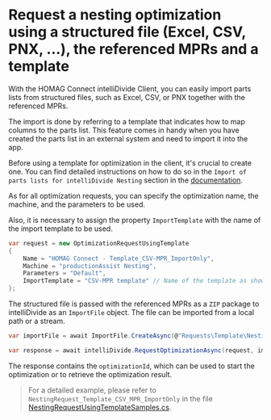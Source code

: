 ﻿# Request a nesting optimization using a structured file (Excel, CSV, PNX, ...), the referenced MPRs and a template

With the HOMAG Connect intelliDivide Client, you can easily import parts lists from structured files, such as Excel, CSV, or PNX together with the referenced MPRs. 

The import is done by referring to a template that indicates how to map columns to the parts list. This feature comes in handy when you have created the parts list in an external system and need to import it into the app.

Before using a template for optimization in the client, it's crucial to create one. You can find detailed instructions on how to do so in the `Import of parts lists for intelliDivide Nesting` section in the [documentation](https://docs.homag.cloud/en/intellidivide/tutorial/importing-data).

As for all optimization requests, you can specify the optimization name, the machine, and the parameters to be used. 

Also, it is necessary to assign the property `ImportTemplate` with the name of the import template to be used.

```c#
var request = new OptimizationRequestUsingTemplate
{
    Name = "HOMAG Connect - Template_CSV-MPR_ImportOnly",
    Machine = "productionAssist Nesting",
    Parameters = "Default",
    ImportTemplate = "CSV-MPR template" // Name of the template as shown in the app  
};
```

The structured file is passed with the referenced MPRs as a `ZIP` package to intelliDivide as an `ImportFile` object. The file can be imported from a local path or a stream.

```c#
var importFile = await ImportFile.CreateAsync(@"Requests\Template\Nesting\Kitchen.zip");

var response = await intelliDivide.RequestOptimizationAsync(request, importFile);
```

The response contains the `optimizationId`, which can be used to start the optimization or to retrieve the optimization result.

>For a detailed example, please refer to ` NestingRequest_Template_CSV_MPR_ImportOnly` in the file [NestingRequestUsingTemplateSamples.cs](NestingRequestUsingTemplateSamples.cs).